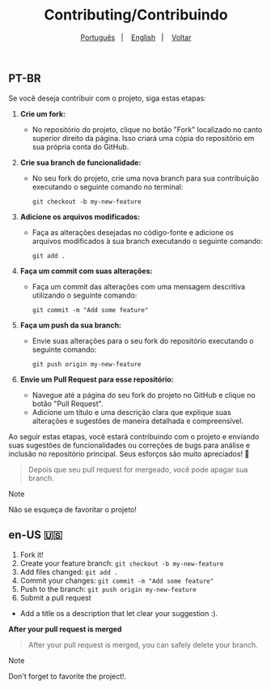 <h1 align="center"> Contributing/Contribuindo </h1>

<p align="center">
  <a href="#pt-br">Português</a>&nbsp;&nbsp;&nbsp;|&nbsp;&nbsp;&nbsp;
  <a href="#en-us-">English</a>&nbsp;&nbsp;&nbsp;|&nbsp;&nbsp;&nbsp;
  <a href="https://github.com/https-shini/movies_lib">Voltar</a>
</p>

<br>

## PT-BR
Se você deseja contribuir com o projeto, siga estas etapas:

1. **Crie um fork:**
   - No repositório do projeto, clique no botão "Fork" localizado no canto superior direito da página. Isso criará uma cópia do repositório em sua própria conta do GitHub.

2. **Crie sua branch de funcionalidade:**
   - No seu fork do projeto, crie uma nova branch para sua contribuição executando o seguinte comando no terminal:
     ```
     git checkout -b my-new-feature
     ```

3. **Adicione os arquivos modificados:**
   - Faça as alterações desejadas no código-fonte e adicione os arquivos modificados à sua branch executando o seguinte comando:
     ```
     git add .
     ```

4. **Faça um commit com suas alterações:**
   - Faça um commit das alterações com uma mensagem descritiva utilizando o seguinte comando:
     ```
     git commit -m "Add some feature"
     ```

5. **Faça um push da sua branch:**
   - Envie suas alterações para o seu fork do repositório executando o seguinte comando:
     ```
     git push origin my-new-feature
     ```

6. **Envie um Pull Request para esse repositório:**
   - Navegue até a página do seu fork do projeto no GitHub e clique no botão "Pull Request".
   - Adicione um título e uma descrição clara que explique suas alterações e sugestões de maneira detalhada e compreensível.

Ao seguir estas etapas, você estará contribuindo com o projeto e enviando suas sugestões de funcionalidades ou correções de bugs para análise e inclusão no repositório principal. Seus esforços são muito apreciados! 🚀
> Depois que seu pull request for mergeado, você pode apagar sua branch. 

> [!NOTE]
> Não se esqueça de favoritar o projeto!

## en-US 🇺🇸
1. Fork it!
2. Create your feature branch: `git checkout -b my-new-feature`
3. Add files changed:  `git add .`
4. Commit your changes: `git commit -m "Add some feature"`
5. Push to the branch: `git push origin my-new-feature`
6. Submit a pull request

- Add a title os a description that let clear your suggestion :).

**After your pull request is merged** 

> After your pull request is merged, you can safely delete your branch.

> [!NOTE]
> Don't forget to favorite the project!.
